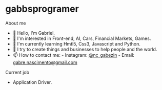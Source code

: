 # gabbsprogramer
About me

- 👋 Hello, I'm Gabriel.
- 👀 I'm interested in Front-end, AI, Cars, Financial Markets, Games.
- 🌱 I'm currently learning Hmtl5, Css3, Javascript and Python.
- 💞️ I try to create things and businesses to help people and the world.
- 📫 How to contact me: - Instagram: <a href="https://www.instagram.com/nc_gabezin/">@nc_gabezin</a> - Email: gabre.nascimento@gmail.com

Current job

- Application Driver.